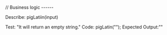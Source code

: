 // Business logic ------

Describe: pigLatiin(input)

Test: "It will return an empty string."
Code: pigLatin("");
Expected Output:""
